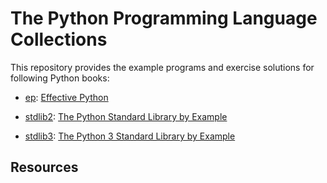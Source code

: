 # The Python Programming Language Collections

This repository provides the example programs and exercise solutions for following Python books:

- [ep](./ep): [Effective Python](https://effectivepython.com/)

- [stdlib2](./stdlib2): [The Python Standard Library by Example](https://doughellmann.com/blog/the-python-standard-library-by-example/)

- [stdlib3](./stdlib3): [The Python 3 Standard Library by Example](https://doughellmann.com/blog/the-python-3-standard-library-by-example/)

## Resources
